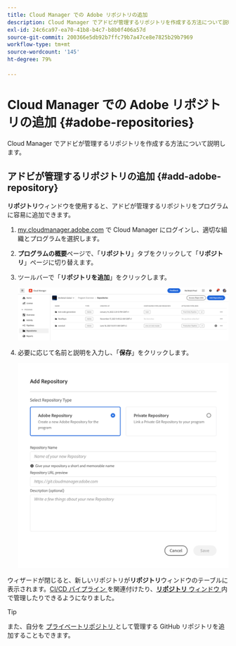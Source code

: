 ```yaml
---
title: Cloud Manager での Adobe リポジトリの追加
description: Cloud Manager でアドビが管理するリポジトリを作成する方法について説明します。
exl-id: 24c6ca97-ea70-41b8-b4c7-b8b0f406a57d
source-git-commit: 200366e5db92b7ffc79b7a47ce8e7825b29b7969
workflow-type: tm+mt
source-wordcount: '145'
ht-degree: 79%

---
```


# Cloud Manager での Adobe リポジトリの追加 {#adobe-repositories}

Cloud Manager でアドビが管理するリポジトリを作成する方法について説明します。

## アドビが管理するリポジトリの追加 {#add-adobe-repository}

**リポジトリ**&#x200B;ウィンドウを使用すると、アドビが管理するリポジトリをプログラムに容易に追加できます。

1. [my.cloudmanager.adobe.com](https://my.cloudmanager.adobe.com/) で Cloud Manager にログインし、適切な組織とプログラムを選択します。

1. **プログラムの概要**&#x200B;ページで、「**リポジトリ**」タブをクリックして「**リポジトリ**」ページに切り替えます。

1. ツールバーで「**リポジトリを追加**」をクリックします。

   ![「リポジトリーを追加」ボタン](assets/repositories.png)

1. 必要に応じて名前と説明を入力し、「**保存**」をクリックします。

   ![リポジトリーを追加ダイアログ](assets/add-repository-wizard.png)

ウィザードが閉じると、新しいリポジトリが&#x200B;**リポジトリ**&#x200B;ウィンドウのテーブルに表示されます。[CI/CD パイプライン ](/help/overview/ci-cd-pipelines.md) を関連付けたり、[**リポジトリ** ウィンドウ ](managing-repositories.md) 内で管理したりできるようになりました。

>[!TIP]
>
>また、自分を [ プライベートリポジトリ ](private-repositories.md) として管理する GitHub リポジトリを追加することもできます。
